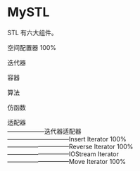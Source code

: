 # MySTL
STL 有六大组件。

空间配置器 100%

迭代器

容器

算法

仿函数

适配器  
——————迭代器适配器  
      ——————————Insert Iterator    100%  
      ——————————Reverse Iterator   100%  
      ——————————IOStream Iterator  
      ——————————Move Iterator      100%  


